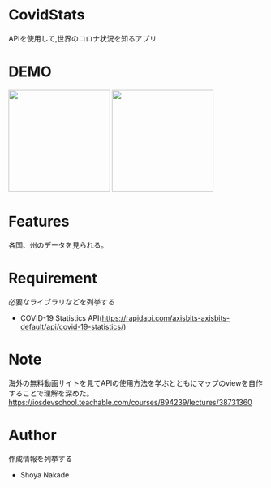 # CovidStats
 
APIを使用して,世界のコロナ状況を知るアプリ
 
# DEMO
 
 <img src="https://user-images.githubusercontent.com/45757878/160259767-eec07994-6891-4592-ab4f-8ff79218a583.png" width="200">

 <img src="https://user-images.githubusercontent.com/45757878/160259768-9553ae0a-0deb-42a8-a268-d495e46a472a.png" width="200">

 
# Features
 
各国、州のデータを見られる。
 
# Requirement
 
必要なライブラリなどを列挙する
 
* COVID-19 Statistics API(https://rapidapi.com/axisbits-axisbits-default/api/covid-19-statistics/)
 
# Note
 
海外の無料動画サイトを見てAPIの使用方法を学ぶとともにマップのviewを自作することで理解を深めた。
https://iosdevschool.teachable.com/courses/894239/lectures/38731360
 
# Author
 
作成情報を列挙する
 
* Shoya Nakade
 
